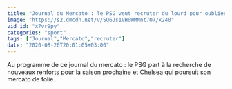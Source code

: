 ```yaml
---
title: "Journal du Mercato : le PSG veut recruter du lourd pour oublier"
image: "https://s2.dmcdn.net/v/SQ6Js1VH0WMNnt7O7/x240"
vid_id: "x7vr9py"
categories: "sport"
tags: ["Journal","Mercato","recruter"]
date: "2020-08-26T20:01:05+03:00"
---
```

Au programme de ce journal du mercato : le PSG part à la recherche de nouveaux renforts pour la saison prochaine et Chelsea qui poursuit son mercato de folie.
